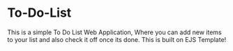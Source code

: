 # To-Do-List
This is a simple To Do List Web Application, Where you can add new items to your list and also check it off once its done. This is built on EJS Template!
